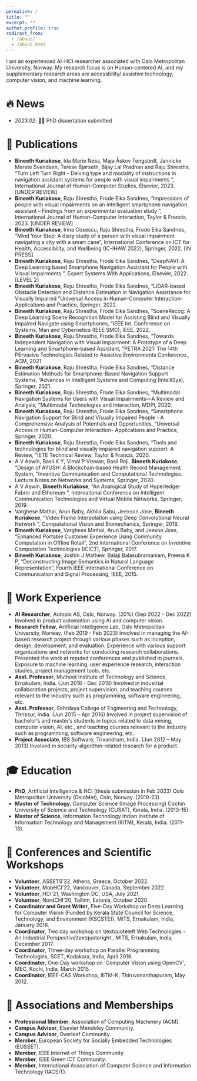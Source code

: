 ```yaml
---
permalink: /
title: ""
excerpt: ""
author_profile: true
redirect_from: 
  - /about/
  - /about.html
---
```


<span class='anchor' id='about-me'></span>

I am an experienced AI-HCI researcher associated with Oslo Metropolitan University, Norway. My research focus is on Human-centered AI, and my supplementary research areas are accessbility/ assistive technology, computer vision, and machine learning.




# 🔥 News
- *2023.02*: 🎉🎉 PhD dissertation submitted

# 📝 Publications 

- **Bineeth Kuriakose**, Ida Marie Ness, Maja Åskov Tengstedt, Jannicke Merete Svendsen, Terese Bjørseth, Bijay Lal Pradhan and Raju Shrestha, “Turn Left Turn Right - Delving type and modality of instructions in navigation assistant systems for people with visual impairments ”, International Journal of Human-Computer Studies, Elsevier, 2023. [UNDER REVIEW]
- **Bineeth Kuriakose**, Raju Shrestha, Frode Eika Sandnes, “Impressions of people with visual impairments on an intelligent smartphone navigation assistant – Findings from an experimental evaluation study ”, International Journal of Human–Computer Interaction, Taylor & Francis, 2023. [UNDER REVIEW]
- **Bineeth Kuriakose**, Irina Cosescu, Raju Shrestha, Frode Eika Sandnes, “Mind Your Step: A diary study of a person with visual impairment navigating a city with a smart cane”, International Conference on ICT for Health, Accessibility, and Wellbeing (IC-IHAW 2022), Springer, 2022. [IN PRESS]
- **Bineeth Kuriakose**, Raju Shrestha, Frode Eika Sandnes, “DeepNAVI: A Deep Learning based Smartphone Navigation Assistant for People with Visual Impairments ”, Expert Systems With Applications, Elsevier, 2022. [LEVEL 2]
- **Bineeth Kuriakose**, Raju Shrestha, Frode Eika Sandnes, “LiDAR-based Obstacle Detection and Distance Estimation in Navigation Assistance for Visually Impaired ”Universal Access in Human-Computer Interaction- Applications and Practice, Springer, 2022.
- **Bineeth Kuriakose**, Raju Shrestha, Frode Eika Sandnes, “SceneRecog: A Deep Learning Scene Recognition Model for Assisting Blind and Visually Impaired Navigate using Smartphones, ”IEEE Int. Conference on Systems, Man and Cybernetics (IEEE SMC), IEEE, 2022.
- **Bineeth Kuriakose**, Raju Shrestha, Frode Eika Sandnes, “Towards Independent Navigation with Visual Impairment: A Prototype of a Deep Learning and Smartphone-based Assistant, ”PETRA 2021: The 14th PErvasive Technologies Related to Assistive Environments Conference., ACM, 2021.
- **Bineeth Kuriakose**, Raju Shrestha, Frode Eika Sandnes, “Distance Estimation Methods for Smartphone-Based Navigation Support Systems, ”Advances in Intelligent Systems and Computing (IntelliSys), Springer, 2021.
- **Bineeth Kuriakose**, Raju Shrestha, Frode Eika Sandnes, “Multimodal Navigation Systems for Users with Visual Impairments—A Review and Analysis, ”Multimodal Technologies and Interaction, MDPI, 2020.
- **Bineeth Kuriakose**, Raju Shrestha, Frode Eika Sandnes, “Smartphone Navigation Support for Blind and Visually Impaired People - A Comprehensive Analysis of Potentials and Opportunities, ”Universal Access in Human-Computer Interaction- Applications and Practice, Springer, 2020.
- **Bineeth Kuriakose**, Raju Shrestha, Frode Eika Sandnes, “Tools and technologies for blind and visually impaired navigation support: A Review, ”IETE Technical Review, Taylor & Francis, 2020.
- A V Aswin, Basil K Y, Vimal P Viswan, Basil Reji, **Bineeth Kuriakose**, “Design of AYUSH: A Blockchain-based Health Record Management System, ”Inventive Communication and Computational Technologies. Lecture Notes on Networks and Systems, Springer, 2020.
- A V Aswin, **Bineeth Kuriakose**, “An Analogical Study of Hyperledger Fabric and Ethereum ”, International Conference on Intelligent Communication Technologies and Virtual Mobile Networks, Springer, 2019.
- Varghese Mathai, Arun Baby, Akhila Sabu, Jeexson Jose, **Bineeth Kuriakose**, “Video Frame Interpolation using Deep Convolutional Neural Network ”, Computational Vision and Biomechanics, Springer, 2018.
- **Bineeth Kuriakose**, Varghese Mathai, Arun Baby, and Jeexon Jose, “Enhanced Portable Customer Experience Using Community Computation in Offline Retail”, 2nd International Conference on Inventive Computation Technologies (ICICT), Springer, 2017.
- **Bineeth Kuriakose**, Joshin J Mathew, Balaji Balasubramaniam, Preena K P, “Deconstructing Image Semantics in Natural Language Representation”, Fourth IEEE International Conference on Communication and Signal Processing, IEEE, 2015.

# 💼 Work Experience
- **AI Researcher**, Autopix AS, Oslo, Norway. (20%)	(Sep 2022 - Dec 2022)
Involved in product automation using AI and computer vision.
- **Research Fellow**, Artificial Intelligence Lab, Oslo Metropolitan University, Norway. (Feb 2019 - Feb 2023) Involved in managing the AI-based research project through various phases such as inception, design, development, and evaluation. Experience with various support organizations and networks for conducting research collaborations. Presented the work at reputed conferences and published in journals. Exposure to machine learning, user experience research, interaction studies, project management tools, etc.
- **Asst. Professor**, Muthoot Institute of Technology and Science, Ernakulam, India. (Jun 2016 - Dec 2018) Involved in industrial collaboration projects, project supervision, and teaching courses relevant to the industry such as programming, software engineering, etc.
- **Asst. Professor**, Sahrdaya College of Engineering and Technology, Thrissur, India. (Jun 2015 – Apr 2016) Involved in project supervision of bachelor’s and master’s students in topics related to data mining, computer vision, AI, etc., and teaching courses relevant to the industry such as programming, software engineering, etc.
- **Project Associate**, IBS Software, Trivandrum, India.	(Jun 2012 – May 2013)
Involved in security-algorithm-related research for a product.


# 🎓 Education
- **PhD**, Artificial Intelligence & HCI (thesis submission in Feb 2023) Oslo Metropolitan University (OsloMet), Oslo, Norway. (2019-23).
- **Master of Technology**, Computer Science (Image Processing)
Cochin University of Science and Technology (CUSAT), Kerala, India. (2013-15).
- **Master of Science**, Information Technology
Indian Institute of Information Technology and Management (IIITM), Kerala, India. (2011-13).
 

# 💬 Conferences and Scientific Workshops
- **Volunteer**, ASSETS'22, Athens, Greece, October 2022.
- **Volunteer**, MobHCI'22, Vancouver, Canada, September 2022.
- **Volunteer**, HCI'21, Washington DC, USA, July 2021.
- **Volunteer**, NordCHI'20, Tallinn, Estonia, October 2020.
- **Coordinator and Grant Writer**,  Five-Day Workshop on Deep Learning for Computer Vision (Funded by Kerala State Council for Science, Technology, and Environment (KSCSTE)), MITS, Ernakulam, India, January 2018.
- **Coordinator**, Two day workshop on \textquoteleft Web Technologies -  An Industrial Perspective\textquoteright , MITS, Ernakulam, India, December 2017.
- **Coordinator**, Three-day workshop on Parallel Programming Technologies, SCET, Kodakara, India, April 2016.
- **Coordinator**, One-Day workshop on 'Computer Vision using OpenCV', MEC, Kochi, India, March 2015.
- **Coordinator**, IEEE-CAS Workshop, IIITM-K, Thiruvananthapuram, May 2012.

# 🔰 Associations and Memberships
- **Professional Member**, Association of Computing Machinery (ACM).
- **Campus Advisor**, Elsevier Mendeley Community.
- **Campus Advisor**, Overleaf Community.
- **Member**, European Society for Socially Embedded Technologies (EUSSET).
- **Member**, IEEE Internet of Things Community.
- **Member**, IEEE Green ICT Community.
- **Member**, International Association of Computer Science and Information Technology (IACSIT).
